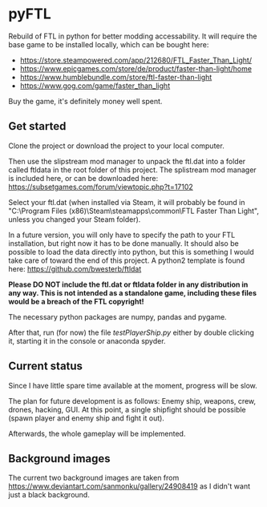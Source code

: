 # pyFTL
Rebuild of FTL in python for better modding accessability. It will require the base game to be installed locally, which can be bought here:

- https://store.steampowered.com/app/212680/FTL_Faster_Than_Light/
- https://www.epicgames.com/store/de/product/faster-than-light/home
- https://www.humblebundle.com/store/ftl-faster-than-light
- https://www.gog.com/game/faster_than_light

Buy the game, it's definitely money well spent.

## Get started
Clone the project or download the project to your local computer.

Then use the slipstream mod manager to unpack the ftl.dat into a folder called ftldata in the root folder of this project. The splistream mod manager is included here, or can be downloaded here: https://subsetgames.com/forum/viewtopic.php?t=17102

Select your ftl.dat (when installed via Steam, it will probably be found in "C:\Program Files (x86)\Steam\steamapps\common\FTL Faster Than Light", unless you changed your Steam folder).

In a future version, you will only have to specify the path to your FTL installation, but right now it has to be done manually.
It should also be possible to load the data directly into python, but this is something I would take care of toward the end of this project. A python2 template is found here: https://github.com/bwesterb/ftldat 

**Please DO NOT include the ftl.dat or ftldata folder in any distribution in any way. This is not intended as a standalone game, including these files would be a breach of the FTL copyright!**

The necessary python packages are numpy, pandas and pygame.

After that, run (for now) the file *testPlayerShip.py* either by double clicking it, starting it in the console or anaconda spyder.

## Current status
Since I have little spare time available at the moment, progress will be slow.

The plan for future development is as follows: Enemy ship, weapons, crew, drones, hacking, GUI.
At this point, a single shipfight should be possible (spawn player and enemy ship and fight it out).

Afterwards, the whole gameplay will be implemented.

## Background images
The current two background images are taken from https://www.deviantart.com/sanmonku/gallery/24908419 as I didn't want just a black background.

